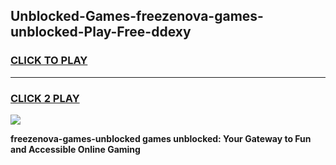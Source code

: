 
## Unblocked-Games-freezenova-games-unblocked-Play-Free-ddexy
<h3>
<a href="https://premium76.site?title=freezenova-games-unblocked&ref=18A">CLICK TO PLAY</a></h3>
<hr>

<h3>
<a href="https://premium76.site?title=freezenova-games-unblocked&ref=18A">CLICK 2 PLAY</a>
  
</h3>

<a href="https://premium76.site?title=freezenova-games-unblocked&ref=18A"><img src="https://clearcache.store/games.png"></a>


**freezenova-games-unblocked games unblocked: Your Gateway to Fun and Accessible Online Gaming**
